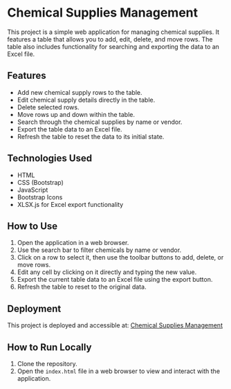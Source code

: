 # Chemical Supplies Management

This project is a simple web application for managing chemical supplies. It features a table that allows you to add, edit, delete, and move rows. The table also includes functionality for searching and exporting the data to an Excel file.

## Features

- Add new chemical supply rows to the table.
- Edit chemical supply details directly in the table.
- Delete selected rows.
- Move rows up and down within the table.
- Search through the chemical supplies by name or vendor.
- Export the table data to an Excel file.
- Refresh the table to reset the data to its initial state.

## Technologies Used

- HTML
- CSS (Bootstrap)
- JavaScript
- Bootstrap Icons
- XLSX.js for Excel export functionality

## How to Use

1. Open the application in a web browser.
2. Use the search bar to filter chemicals by name or vendor.
3. Click on a row to select it, then use the toolbar buttons to add, delete, or move rows.
4. Edit any cell by clicking on it directly and typing the new value.
5. Export the current table data to an Excel file using the export button.
6. Refresh the table to reset to the original data.

## Deployment

This project is deployed and accessible at: [Chemical Supplies Management](https://vlabs-xi.vercel.app/)

## How to Run Locally

1. Clone the repository.
2. Open the `index.html` file in a web browser to view and interact with the application.
